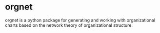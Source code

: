 # orgnet
orgnet is a python package for generating and working with organizational charts based on the network theory of organizational structure.
